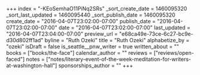 +++
index = "-KEoSemhaO11PiNq2SRs"
_sort_create_date = 1460095320
_sort_last_updated = 1460095440
_sort_publish_date = 1460095320
create_date = "2016-04-07T23:02:00-07:00"
publish_date = "2016-04-07T23:02:00-07:00"
date = "2016-04-07T23:02:00-07:00"
last_updated = "2016-04-07T23:04:00-07:00"
preview_url = "e68ca49e-73ce-6c27-bc9e-d30d802ff1ad"
byline = "Ruth Ozeki"
title = "Ruth Ozeki"
alphabetize_by = "ozeki"
isDraft = false
is_seattle__pnw_writer = true
written_about = ""
books = ["books/the-face"]
calendar_author = ""
reviews = ["reviews/open-faced"]
notes = ["notes/literary-event-of-the-week-meditation-for-writers-at-washington-hall"]
sponsorships_author = ""
+++
